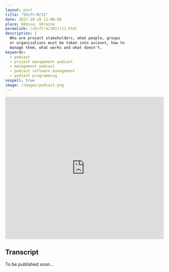```yaml
---
layout: post
title: "Shift-M/11"
date: 2017-10-20 12:00:00
place: Odessa, Ukraine
permalink: /shift-m/2017/11.html
description: |
  Who are project stakeholders, what people, groups
  or organizations must be taken into account, how to
  manage them, what works and what doesn't.
keywords:
  - podcast
  - project management podcast
  - management podcast
  - podcast software management
  - podcast programming
nospell: true
image: /images/podcast.png
---
```


<iframe width="100%" height="450" scrolling="no" frameborder="no" src="https://w.soundcloud.com/player/?url=https%3A//api.soundcloud.com/tracks/347940579%3Fsecret_token%3Ds-0YaIs&amp;color=%23ff5500&amp;auto_play=false&amp;hide_related=false&amp;show_comments=true&amp;show_user=true&amp;show_reposts=false&amp;show_teaser=true&amp;visual=true"></iframe>

## Transcript

To be published soon...
